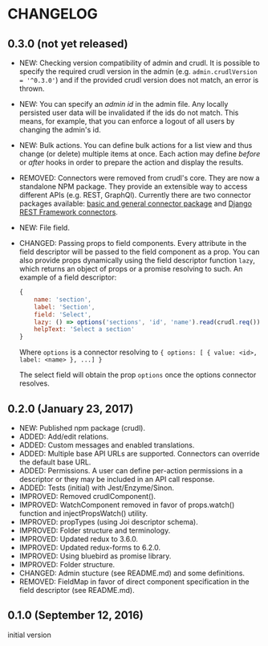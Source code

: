 # CHANGELOG

## 0.3.0 (not yet released)
* NEW: Checking version compatibility of admin and crudl. It is possible to specify the required crudl version in the admin (e.g. `admin.crudlVersion = '^0.3.0'`) and if the provided crudl version does not match, an error is thrown.
* NEW: You can specify an _admin id_ in the admin file. Any locally persisted user data will be invalidated if the ids do not match. This means, for example, that you can enforce a logout of all users by changing the admin's id.
* NEW: Bulk actions. You can define bulk actions for a list view and thus change (or delete) multiple items at once. Each action may define _before_ or _after_ hooks in order to prepare the action and display the results.
* REMOVED: Connectors were removed from crudl's core. They are now a standalone NPM package. They provide an extensible way to access different APIs (e.g. REST, GraphQl). Currently there are two connector packages available: [basic and general connector package](https://github.com/crudlio/crudl-connectors-base) and [Django REST Framework connectors](https://github.com/crudlio/crudl-connectors-drf).
* NEW: File field.
* CHANGED: Passing props to field components. Every attribute in the field descriptor will be passed to the field component as a prop. You can also provide props dynamically using the field descriptor function `lazy`, which returns an object of props or a promise resolving to such. An example of a field descriptor:
    ```js
    {
        name: 'section',
        label: 'Section',
        field: 'Select',
        lazy: () => options('sections', 'id', 'name').read(crudl.req()),
        helpText: 'Select a section'
    }
    ```
    Where `options` is a connector resolving to `{ options: [ { value: <id>, label: <name> }, ...] }`

    The select field will obtain the prop `options` once the options connector resolves.

## 0.2.0 (January 23, 2017)
* NEW: Published npm package (crudl).
* ADDED: Add/edit relations.
* ADDED: Custom messages and enabled translations.
* ADDED: Multiple base API URLs are supported. Connectors can override the default base URL.
* ADDED: Permissions. A user can define per-action permissions in a descriptor or they may be included in an API call response.
* ADDED: Tests (initial) with Jest/Enzyme/Sinon.
* IMPROVED: Removed crudlComponent().
* IMPROVED: WatchComponent removed in favor of props.watch() function and injectPropsWatch() utility.
* IMPROVED: propTypes (using Joi descriptor schema).
* IMPROVED: Folder structure and terminology.
* IMPROVED: Updated redux to 3.6.0.
* IMPROVED: Updated redux-forms to 6.2.0.
* IMPROVED: Using bluebird as promise library.
* IMPROVED: Folder structure.
* CHANGED: Admin stucture (see README.md) and some definitions.
* REMOVED: FieldMap in favor of direct component specification in the field descriptor (see README.md).

## 0.1.0 (September 12, 2016)
initial version
